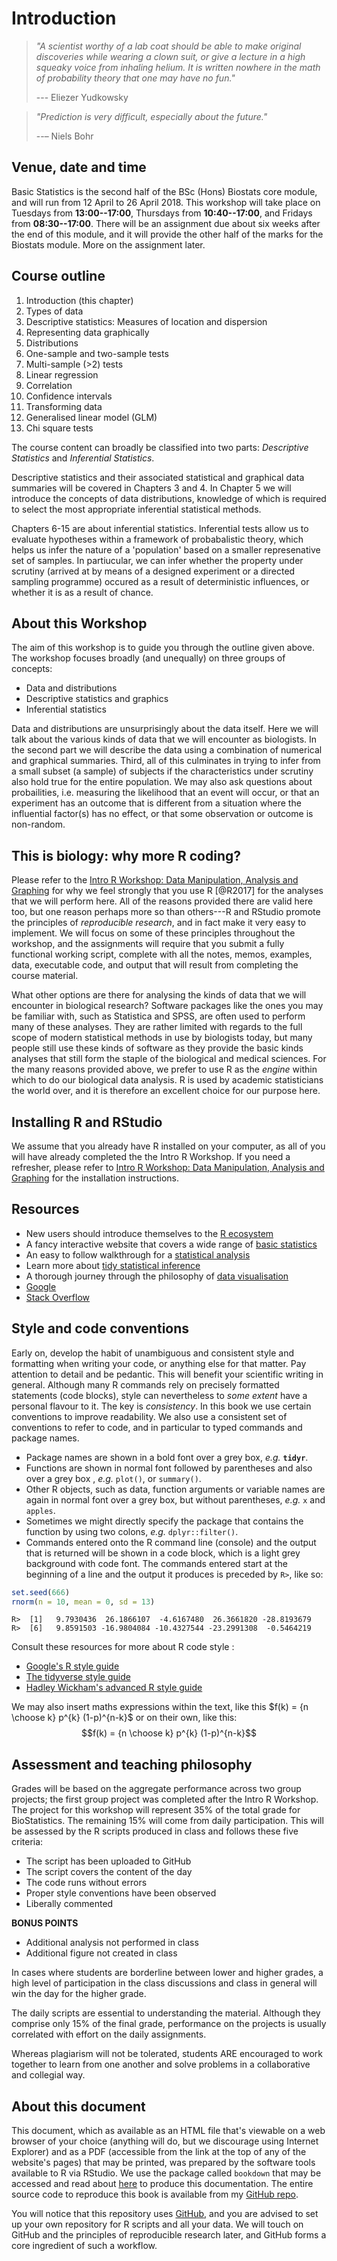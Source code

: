 # Introduction


> *"A scientist worthy of a lab coat should be able to make original discoveries while wearing a clown suit, or give a lecture in a high squeaky voice from inhaling helium. It is written nowhere in the math of probability theory that one may have no fun."*
>
> --- Eliezer Yudkowsky

> *"Prediction is very difficult, especially about the future."*
>
> --– Niels Bohr

<!-- ## Preliminaries -->



## Venue, date and time

Basic Statistics is the second half of the BSc (Hons) Biostats core module, and will run from 12 April to 26 April 2018. This workshop will take place on Tuesdays from **13:00--17:00**, Thursdays from **10:40--17:00**, and Fridays from **08:30--17:00**. There will be an assignment due about six weeks after the end of this module, and it will provide the other half of the marks for the Biostats module. More on the assignment later.

## Course outline

1. Introduction (this chapter)
2. Types of data
3. Descriptive statistics: Measures of location and dispersion
4. Representing data graphically
5. Distributions
6. One-sample and two-sample tests
7. Multi-sample (>2) tests
8. Linear regression
9. Correlation
10. Confidence intervals
11. Transforming data
12. Generalised linear model (GLM)
13. Chi square tests

The course content can broadly be classified into two parts: *Descriptive Statistics* and *Inferential Statistics*.

Descriptive statistics and their associated statistical and graphical data summaries will be covered in Chapters 3 and 4. In Chapter 5 we will introduce the concepts of data distributions, knowledge of which is required to select the most appropriate inferential statistical methods. 

Chapters 6-15 are about inferential statistics. Inferential tests allow us to evaluate hypotheses within a framework of probabalistic theory, which helps us infer the nature of a 'population' based on a smaller represenative set of samples. In partiucular, we can infer whether the property under scrutiny (arrived at by means of a designed experiment or a directed sampling programme) occured as a result of deterministic influences, or whether it is as a result of chance. 

## About this Workshop

The aim of this workshop is to guide you through the outline given above. The workshop focuses broadly (and unequally) on three groups of concepts:

* Data and distributions
* Descriptive statistics and graphics
* Inferential statistics

Data and distributions are unsurprisingly about the data itself. Here we will talk about the various kinds of data that we will encounter as biologists. In the second part we will describe the data using a combination of numerical and graphical summaries. Third, all of this culminates in trying to infer from a small subset (a sample) of subjects if the characteristics under scrutiny also hold true for the entire population. We may also ask questions about probailities, i.e. measuring the likelihood that an event will occur, or that an experiment has an outcome that is different from a situation where the influential factor(s) has no effect, or that some observation or outcome is non-random.

## This is biology: why more R coding?

Please refer to the [Intro R Workshop: Data Manipulation, Analysis and Graphing](https://robwschlegel.github.io/Intro_R_Workshop/) for why we feel strongly that you use R [@R2017] for the analyses that we will perform here. All of the reasons provided there are valid here too, but one reason perhaps more so than others---R and RStudio promote the principles of *reproducible research*, and in fact make it very easy to implement. We will focus on some of these principles throughout the workshop, and the assignments will require that you submit a fully functional working script, complete with all the notes, memos, examples, data, executable code, and output that will result from completing the course material. 

What other options are there for analysing the kinds of data that we will encounter in biological research? Software packages like the ones you may be familiar with, such as Statistica and SPSS, are often used to perform many of these analyses. They are rather limited with regards to the full scope of modern statistical methods in use by biologists today, but many people still use these kinds of software as they provide the basic kinds analyses that still form the staple of the biological and medical sciences. For the many reasons provided above, we prefer to use R as the *engine* within which to do our biological data analysis. R is used by academic statisticians the world over, and it is therefore an excellent choice for our purpose here.

## Installing R and RStudio

We assume that you already have R installed on your computer, as all of you will have already completed the the Intro R Workshop. If you need a refresher, please refer to [Intro R Workshop: Data Manipulation, Analysis and Graphing](https://robwschlegel.github.io/Intro_R_Workshop/) for the installation instructions.

## Resources

* New users should introduce themselves to the [R ecosystem](fg2re.sellorm.com)
* A fancy interactive website that covers a wide range of [basic statistics](http://students.brown.edu/seeing-theory/)
* An easy to follow walkthrough for a [statistical analysis](http://www.sthda.com/english/wiki/unpaired-two-samples-t-test-in-r)
* Learn more about [tidy statistical inference](https://infer.netlify.com)
* A thorough journey through the philosophy of [data visualisation](http://www.serialmentor.com/dataviz/)
* [Google](www.google.com)
* [Stack Overflow](www.stackoverflow.com)

## Style and code conventions

Early on, develop the habit of unambiguous and consistent style and formatting when writing your code, or anything else for that matter. Pay attention to detail and be pedantic. This will benefit your scientific writing in general. Although many R commands rely on precisely formatted statements (code blocks), style can nevertheless to *some extent* have a personal flavour to it. The key is *consistency*. In this book we use certain conventions to improve readability. We also use a consistent set of conventions to refer to code, and in particular to typed commands and package names.

  * Package names are shown in a bold font over a grey box, *e.g.* __`tidyr`__.
  * Functions are shown in normal font followed by parentheses and also over a grey box , *e.g.* `plot()`, or `summary()`.
  * Other R objects, such as data, function arguments or variable names are again in normal font over a grey box, but without parentheses, *e.g.* `x` and `apples`.
  * Sometimes we might directly specify the package that contains the function by using two colons, *e.g.* `dplyr::filter()`.
  * Commands entered onto the R command line (console) and the output that is returned will be shown in a code block, which is a light grey background with code font. The commands entered start at the beginning of a line and the output it produces is preceded by `R>`, like so:


```r
set.seed(666)
rnorm(n = 10, mean = 0, sd = 13)
```

```
R>  [1]   9.7930436  26.1866107  -4.6167480  26.3661820 -28.8193679
R>  [6]   9.8591503 -16.9804084 -10.4327544 -23.2991308  -0.5464219
```

Consult these resources for more about R code style :

  * [Google's R style guide](https://google.github.io/styleguide/Rguide.xml)
  * [The tidyverse style guide](http://style.tidyverse.org)
  * [Hadley Wickham's advanced R style guide](http://adv-r.had.co.nz/Style.html)

We may also insert maths expressions within the text, like this $f(k) = {n \choose k} p^{k} (1-p)^{n-k}$ or on their own, like this: $$f(k) = {n \choose k} p^{k} (1-p)^{n-k}$$

## Assessment and teaching philosophy

Grades will be based on the aggregate performance across two group projects; the first group project was completed after the Intro R Workshop. The project for this workshop will represent 35% of the total grade for BioStatistics. The remaining 15% will come from daily participation. This will be assessed by the R scripts produced in class and follows these five criteria: 

* The script has been uploaded to GitHub
* The script covers the content of the day
* The code runs without errors
* Proper style conventions have been observed
* Liberally commented

__BONUS POINTS__

* Additional analysis not performed in class
* Additional figure not created in class

In cases where students are borderline between lower and higher grades, a high level of participation in the class discussions and class in general will win the day for the higher grade.

The daily scripts are essential to understanding the material. Although they comprise only 15% of the final grade, performance on the projects is usually correlated with effort on the daily assignments.

Whereas plagiarism will not be tolerated, students ARE encouraged to work together to learn from one another and solve problems in a collaborative and collegial way.

## About this document

This document, which as available as an HTML file that's viewable on a web browser of your choice (anything will do, but we discourage using Internet Explorer) and as a PDF (accessible from the link at the top of any of the website's pages) that may be printed, was prepared by the software tools available to R via RStudio. We use the package called `bookdown` that may be accessed and read about [here](https://bookdown.org/yihui/bookdown/) to produce this documentation. The entire source code to reproduce this book is available from my [GitHub repo](https://github.com/ajsmit/Basic_stats).

You will notice that this repository uses [GitHub](https://github.com), and you are advised to set up your own repository for R scripts and all your data. We will touch on GitHub and the principles of reproducible research later, and GitHub forms a core ingredient of such a workflow.

<!-- The R session information when compiling this book is shown below: -->
<!-- ```{r prelim-session} -->
<!-- sessionInfo() -->
<!-- ``` -->


